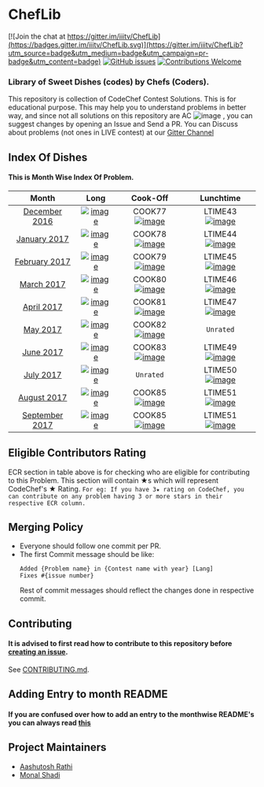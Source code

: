 # ChefLib

[![Join the chat at https://gitter.im/iiitv/ChefLib](https://badges.gitter.im/iiitv/ChefLib.svg)](https://gitter.im/iiitv/ChefLib?utm_source=badge&utm_medium=badge&utm_campaign=pr-badge&utm_content=badge)
[![GitHub issues](https://img.shields.io/github/issues/iiitv/ChefLib.svg)](https://github.com/iiitv/ChefLib/issues)
[![Contributions Welcome](https://img.shields.io/badge/contributions-welcome-brightgreen.svg?style=flat)](https://github.com/iiitv/ChefLib/issues)

### Library of Sweet Dishes (codes) by Chefs (Coders).

This repository is collection of CodeChef Contest Solutions. 
This is for educational purpose. This may help you to understand problems in better way, and since not all solutions on this repository are AC ![image](img/AC.png) , you can suggest changes by opening an Issue and Send a PR.
You can Discuss about problems (not ones in LIVE contest) at our [Gitter Channel](https://gitter.im/iiitv/ChefLib)

## Index Of Dishes

#### This is Month Wise Index Of Problem.


| Month | Long | Cook-Off | Lunchtime |
|:-----------------:|:-----------------:|:-----------------:|:-----------------:|
| [December 2016](2016/DEC.md) | [![image](img/AC.png)](2016/DEC.md#long) | COOK77 [![image](img/AC.png)](2016/DEC.md#cook) | LTIME43 [![image](img/AC.png)](2016/DEC.md#ltime) |
| [January 2017](2017/JAN.md) | [![image](img/AC.png)](2017/JAN.md#long) | COOK78 [![image](img/AC.png)](2017/JAN.md#cook) | LTIME44 [![image](img/AC.png)](2017/JAN.md#ltime) |
| [February 2017](2017/FEB.md) | [![image](img/AC.png)](2017/FEB.md#long) | COOK79 [![image](img/AC.png)](2017/FEB.md#cook) | LTIME45 [![image](img/AC.png)](2017/FEB.md#ltime) |
| [March 2017](2017/MAR.md) | [![image](img/AC.png)](2017/MAR.md#long) | COOK80 [![image](img/AC.png)](2017/MAR.md#cook) | LTIME46 [![image](img/AC.png)](2017/MAR.md#ltime) |
| [April 2017](2017/APR.md) | [![image](img/AC.png)](2017/APR.md#long) | COOK81 [![image](img/AC.png)](2017/APR.md#cook) | LTIME47 [![image](img/AC.png)](2017/APR.md#ltime) |
| [May 2017](2017/MAY.md) | [![image](img/AC.png)](2017/MAY.md#long) | COOK82 [![image](img/AC.png)](2017/MAY.md#cook) | `Unrated` |
| [June 2017](2017/JUN.md) | [![image](img/AC.png)](2017/JUN.md#long) | COOK83 [![image](img/AC.png)](2017/JUN.md#cook) | LTIME49 [![image](img/AC.png)](2017/JUN.md#ltime) |
| [July 2017](2017/JULY.md) | [![image](img/AC.png)](2017/JULY.md#long) | `Unrated` | LTIME50 [![image](img/AC.png)](2017/JULY.md#ltime) |
| [August 2017](2017/AUG.md) | [![image](img/AC.png)](2017/AUG.md#long) | COOK85 [![image](img/AC.png)](2017/AUG.md#cook) | LTIME51 [![image](img/AC.png)](2017/AUG.md#ltime) |
| [September 2017](2017/SEPT.md) | [![image](img/AC.png)](2017/SEPT.md#long) | COOK85 [![image](img/AC.png)](2017/SEPT.md#cook) | LTIME51 [![image](img/AC.png)](2017/SEPT.md#ltime) |


<a name="ecr"></a>
## Eligible Contributors Rating

ECR section in table above is for checking who are eligible for contributing to this Problem.
This section will contain ★s which will represent CodeChef's ★ Rating.
`For eg: If you have 3★ rating on CodeChef, you can contribute on any problem having 3 or more stars in their respective ECR column.`

## Merging Policy
* Everyone should follow one commit per PR.
* The first Commit message should be like:
    ```
    Added {Problem name} in {Contest name with year} [Lang]
    Fixes #{issue number}
    ```
  Rest of commit messages should reflect the changes done in respective commit.

## Contributing
#### It is advised to first read how to contribute to this repository before [creating an issue](https://github.com/iiitv/ChefLib/issues/new).
See [CONTRIBUTING.md](https://github.com/iiitv/ChefLib/blob/master/CONTRIBUTING.md).

## Adding Entry to month README
#### If you are confused over how to add an entry to the monthwise README's you can always read [this](.github/ADD_ME_IN_README.md)

## Project Maintainers

* [Aashutosh Rathi](https://github.com/aashutoshrathi)
* [Monal Shadi](https://github.com/Monal5031)
